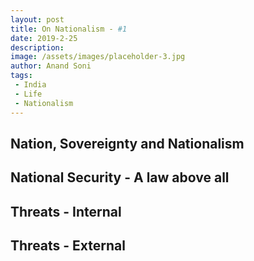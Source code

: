 ```yaml
---
layout: post
title: On Nationalism - #1
date: 2019-2-25
description:
image: /assets/images/placeholder-3.jpg
author: Anand Soni
tags:
 - India
 - Life
 - Nationalism
---
```

## Nation, Sovereignty and Nationalism

## National Security - A law above all

## Threats - Internal

## Threats - External

<!--stackedit_data:
eyJoaXN0b3J5IjpbODk3NTQ5OTc3LDIwNTM2OTA4OTksLTI0Nj
kyMjM1Ml19
-->